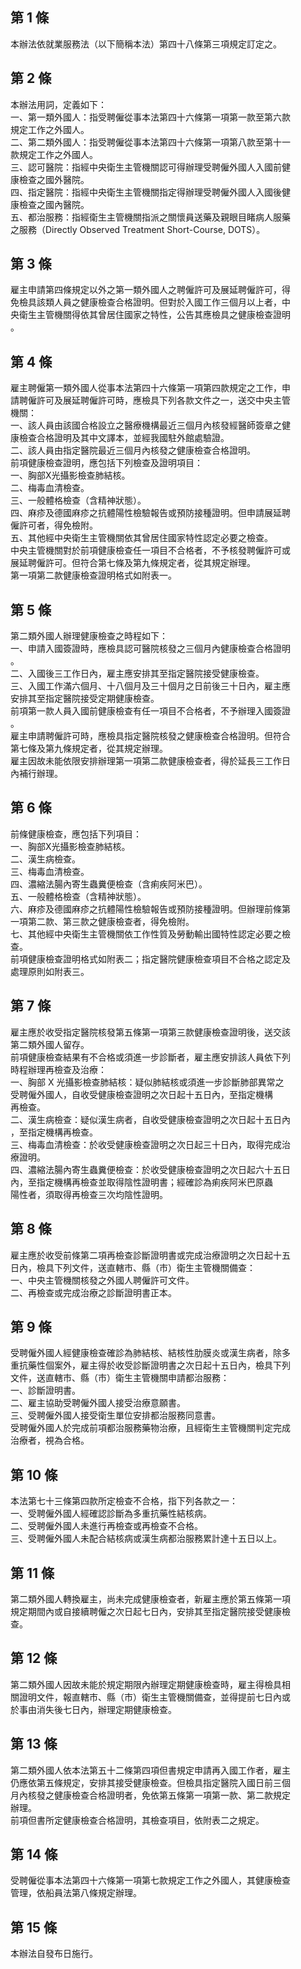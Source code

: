 第 1 條
-------
本辦法依就業服務法（以下簡稱本法）第四十八條第三項規定訂定之。

第 2 條
-------
本辦法用詞，定義如下：  
一、第一類外國人：指受聘僱從事本法第四十六條第一項第一款至第六款  
    規定工作之外國人。  
二、第二類外國人：指受聘僱從事本法第四十六條第一項第八款至第十一  
    款規定工作之外國人。  
三、認可醫院：指經中央衛生主管機關認可得辦理受聘僱外國人入國前健  
    康檢查之國外醫院。  
四、指定醫院：指經中央衛生主管機關指定得辦理受聘僱外國人入國後健  
    康檢查之國內醫院。  
五、都治服務：指經衛生主管機關指派之關懷員送藥及親眼目睹病人服藥  
    之服務（Directly Observed Treatment Short-Course, DOTS）。

第 3 條
-------
雇主申請第四條規定以外之第一類外國人之聘僱許可及展延聘僱許可，得  
免檢具該類人員之健康檢查合格證明。但對於入國工作三個月以上者，中  
央衛生主管機關得依其曾居住國家之特性，公告其應檢具之健康檢查證明  
。

第 4 條
-------
雇主聘僱第一類外國人從事本法第四十六條第一項第四款規定之工作，申  
請聘僱許可及展延聘僱許可時，應檢具下列各款文件之一，送交中央主管  
機關：  
一、該人員由該國合格設立之醫療機構最近三個月內核發經醫師簽章之健  
    康檢查合格證明及其中文譯本，並經我國駐外館處驗證。  
二、該人員由指定醫院最近三個月內核發之健康檢查合格證明。  
前項健康檢查證明，應包括下列檢查及證明項目：  
一、胸部X光攝影檢查肺結核。  
二、梅毒血清檢查。  
三、一般體格檢查（含精神狀態）。  
四、麻疹及德國麻疹之抗體陽性檢驗報告或預防接種證明。但申請展延聘  
    僱許可者，得免檢附。  
五、其他經中央衛生主管機關依其曾居住國家特性認定必要之檢查。  
中央主管機關對於前項健康檢查任一項目不合格者，不予核發聘僱許可或  
展延聘僱許可。但符合第七條及第九條規定者，從其規定辦理。  
第一項第二款健康檢查證明格式如附表一。

第 5 條
-------
第二類外國人辦理健康檢查之時程如下：  
一、申請入國簽證時，應檢具認可醫院核發之三個月內健康檢查合格證明  
    。  
二、入國後三工作日內，雇主應安排其至指定醫院接受健康檢查。  
三、入國工作滿六個月、十八個月及三十個月之日前後三十日內，雇主應  
    安排其至指定醫院接受定期健康檢查。  
前項第一款人員入國前健康檢查有任一項目不合格者，不予辦理入國簽證  
。  
雇主申請聘僱許可時，應檢具指定醫院核發之健康檢查合格證明。但符合  
第七條及第九條規定者，從其規定辦理。  
雇主因故未能依限安排辦理第一項第二款健康檢查者，得於延長三工作日  
內補行辦理。

第 6 條
-------
前條健康檢查，應包括下列項目：  
一、胸部X光攝影檢查肺結核。  
二、漢生病檢查。  
三、梅毒血清檢查。  
四、濃縮法腸內寄生蟲糞便檢查（含痢疾阿米巴）。  
五、一般體格檢查（含精神狀態）。  
六、麻疹及德國麻疹之抗體陽性檢驗報告或預防接種證明。但辦理前條第  
    一項第二款、第三款之健康檢查者，得免檢附。  
七、其他經中央衛生主管機關依工作性質及勞動輸出國特性認定必要之檢  
    查。  
前項健康檢查證明格式如附表二；指定醫院健康檢查項目不合格之認定及  
處理原則如附表三。

第 7 條
-------
雇主應於收受指定醫院核發第五條第一項第三款健康檢查證明後，送交該  
第二類外國人留存。  
前項健康檢查結果有不合格或須進一步診斷者，雇主應安排該人員依下列  
時程辦理再檢查及治療：  
一、胸部 X  光攝影檢查肺結核：疑似肺結核或須進一步診斷肺部異常之  
    受聘僱外國人，自收受健康檢查證明之次日起十五日內，至指定機構  
    再檢查。  
二、漢生病檢查：疑似漢生病者，自收受健康檢查證明之次日起十五日內  
    ，至指定機構再檢查。  
三、梅毒血清檢查：於收受健康檢查證明之次日起三十日內，取得完成治  
    療證明。  
四、濃縮法腸內寄生蟲糞便檢查：於收受健康檢查證明之次日起六十五日  
    內，至指定機構再檢查並取得陰性證明書；經確診為痢疾阿米巴原蟲  
    陽性者，須取得再檢查三次均陰性證明。

第 8 條
-------
雇主應於收受前條第二項再檢查診斷證明書或完成治療證明之次日起十五  
日內，檢具下列文件，送直轄市、縣（市）衛生主管機關備查：  
一、中央主管機關核發之外國人聘僱許可文件。  
二、再檢查或完成治療之診斷證明書正本。

第 9 條
-------
受聘僱外國人經健康檢查確診為肺結核、結核性肋膜炎或漢生病者，除多  
重抗藥性個案外，雇主得於收受診斷證明書之次日起十五日內，檢具下列  
文件，送直轄市、縣（市）衛生主管機關申請都治服務：  
一、診斷證明書。  
二、雇主協助受聘僱外國人接受治療意願書。  
三、受聘僱外國人接受衛生單位安排都治服務同意書。  
受聘僱外國人於完成前項都治服務藥物治療，且經衛生主管機關判定完成  
治療者，視為合格。

第 10 條
--------
本法第七十三條第四款所定檢查不合格，指下列各款之一：  
一、受聘僱外國人經確認診斷為多重抗藥性結核病。  
二、受聘僱外國人未進行再檢查或再檢查不合格。  
三、受聘僱外國人未配合結核病或漢生病都治服務累計達十五日以上。

第 11 條
--------
第二類外國人轉換雇主，尚未完成健康檢查者，新雇主應於第五條第一項  
規定期間內或自接續聘僱之次日起七日內，安排其至指定醫院接受健康檢  
查。

第 12 條
--------
第二類外國人因故未能於規定期限內辦理定期健康檢查時，雇主得檢具相  
關證明文件，報直轄市、縣（市）衛生主管機關備查，並得提前七日內或  
於事由消失後七日內，辦理定期健康檢查。

第 13 條
--------
第二類外國人依本法第五十二條第四項但書規定申請再入國工作者，雇主  
仍應依第五條規定，安排其接受健康檢查。但檢具指定醫院入國日前三個  
月內核發之健康檢查合格證明者，免依第五條第一項第一款、第二款規定  
辦理。  
前項但書所定健康檢查合格證明，其檢查項目，依附表二之規定。

第 14 條
--------
受聘僱從事本法第四十六條第一項第七款規定工作之外國人，其健康檢查  
管理，依船員法第八條規定辦理。

第 15 條
--------
本辦法自發布日施行。


